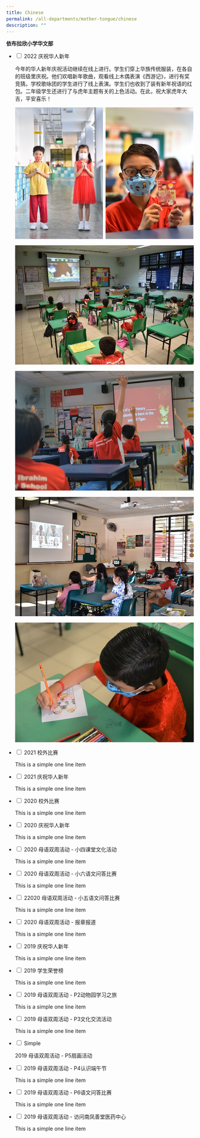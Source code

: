 ```yaml
---
title: Chinese
permalink: /all-departments/mother-tongue/chinese
description: ""
---
```



****依布拉欣小学华文部****

<ul class="jekyllcodex_accordion">
  <li>
    <input type="checkbox" id="accordion1">
    <label for="accordion1">2022 庆祝华人新年</label>
    <div>
      <p>今年的华人新年庆祝活动继续在线上进行。学生们穿上华族传统服装，在各自的班级里庆祝。他们欢唱新年歌曲，观看线上木偶表演《西游记》，进行有奖竞猜。学校歌咏团的学生进行了线上表演。学生们也收到了装有新年祝语的红包。二年级学生还进行了与虎年主题有关的上色活动。在此，祝大家虎年大吉，平安喜乐！</p>
<p><img src="/images/accordion1-1.png" alt="2022 庆祝华人新年"></p>
<p><img src="/images/accordion1-2.jpg" alt="2022 庆祝华人新年"></p>
<p><img src="/images/accordion1-3.jpg" alt="2022 庆祝华人新年"></p>
<p><img src="/images/accordion1-4.jpg" alt="2022 庆祝华人新年"></p>
<p><img src="/images/accordion1-5.jpg" alt="2022 庆祝华人新年"></p>
    </div>
	</li>
	 <li>
    <input type="checkbox" id="accordion2">
    <label for="accordion2">2021 校外比赛</label>
    <div>
      <p>This is a simple one line item</p>
    </div>
	</li>
	 <li>
    <input type="checkbox" id="accordion3">
    <label for="accordion3">2021 庆祝华人新年</label>
    <div>
      <p>This is a simple one line item</p>
    </div>
	</li>
	 <li>
    <input type="checkbox" id="accordion4">
    <label for="accordion4">2020 校外比赛</label>
    <div>
      <p>This is a simple one line item</p>
    </div>
	</li>
	 <li>
    <input type="checkbox" id="accordion5">
    <label for="accordion5">2020 庆祝华人新年</label>
    <div>
      <p>This is a simple one line item</p>
    </div>
	</li>
	 <li>
    <input type="checkbox" id="accordion6">
    <label for="accordion6">2020 母语双周活动 - 小四课堂文化活动</label>
    <div>
      <p>This is a simple one line item</p>
    </div>
	</li>
	 <li>
    <input type="checkbox" id="accordion7">
    <label for="accordion7">2020 母语双周活动 - 小六语文问答比赛</label>
    <div>
      <p>This is a simple one line item</p>
    </div>
	</li>
	 <li>
    <input type="checkbox" id="accordion8">
    <label for="accordion8">22020 母语双周活动 - 小五语文问答比赛</label>
    <div>
      <p>This is a simple one line item</p>
    </div>
	</li>
	 <li>
    <input type="checkbox" id="accordion9">
    <label for="accordion9">2020 母语双周活动 - 报章报道</label>
    <div>
      <p>This is a simple one line item</p>
    </div>
	</li>
	 <li>
    <input type="checkbox" id="accordion10">
    <label for="accordion10">2019 庆祝华人新年</label>
    <div>
      <p>This is a simple one line item</p>
    </div>
	</li>
	 <li>
    <input type="checkbox" id="accordion11">
    <label for="accordion11">2019 学生荣誉榜</label>
    <div>
      <p>This is a simple one line item</p>
    </div>
	</li>
	 <li>
    <input type="checkbox" id="accordion12">
    <label for="accordion12">2019 母语双周活动 - P2动物园学习之旅</label>
    <div>
      <p>This is a simple one line item</p>
    </div>
	</li>
	 <li>
    <input type="checkbox" id="accordion13">
    <label for="accordion13">2019 母语双周活动 - P3文化交流活动</label>
    <div>
      <p>This is a simple one line item</p>
    </div>
	</li>
	 <li>
    <input type="checkbox" id="accordion14">
    <label for="accordion14">Simple</label>
    <div>
      <p>2019 母语双周活动 - P5扇画活动</p>
    </div>
	</li>
	 <li>
    <input type="checkbox" id="accordion15">
    <label for="accordion15">2019 母语双周活动 - P4认识端午节</label>
    <div>
      <p>This is a simple one line item</p>
    </div>
	</li>
	 <li>
    <input type="checkbox" id="accordion16">
    <label for="accordion16">2019 母语双周活动 - P6语文问答比赛</label>
    <div>
      <p>This is a simple one line item</p>
    </div>
	</li>
	 <li>
    <input type="checkbox" id="accordion17">
    <label for="accordion17">2019 母语双周活动 - 访问南凤善堂医药中心</label>
    <div>
      <p>This is a simple one line item</p>
    </div>
	</li>
</ul>